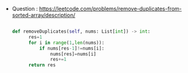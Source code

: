 - Question : https://leetcode.com/problems/remove-duplicates-from-sorted-array/description/

  ```python

  def removeDuplicates(self, nums: List[int]) -> int:
        res=1
        for i in range(1,len(nums)):
            if nums[res-1]!=nums[i]:
                nums[res]=nums[i]
                res+=1
        return res

  ```
